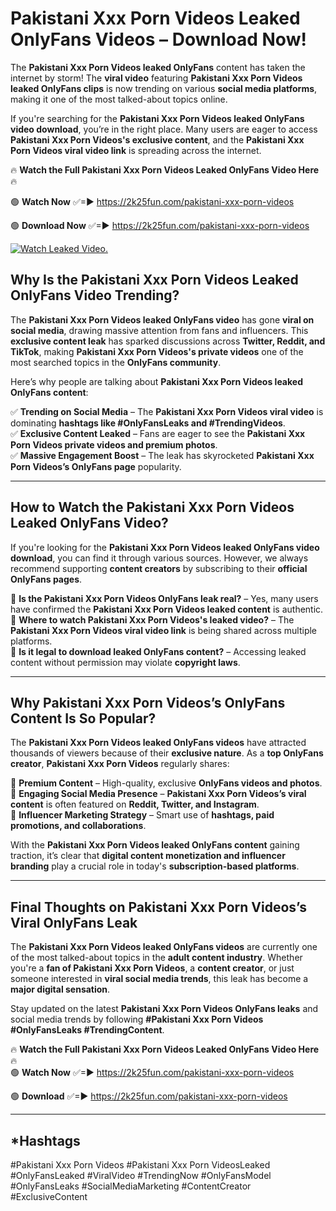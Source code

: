 # Pakistani Xxx Porn Videos Leaked OnlyFans Videos – Download Now!

The **Pakistani Xxx Porn Videos leaked OnlyFans** content has taken the internet by storm! The **viral video** featuring **Pakistani Xxx Porn Videos leaked OnlyFans clips** is now trending on various **social media platforms**, making it one of the most talked-about topics online.  

If you're searching for the **Pakistani Xxx Porn Videos leaked OnlyFans video download**, you’re in the right place. Many users are eager to access **Pakistani Xxx Porn Videos's exclusive content**, and the **Pakistani Xxx Porn Videos viral video link** is spreading across the internet.  

🔥 **Watch the Full Pakistani Xxx Porn Videos Leaked OnlyFans Video Here** 🔥  

🟢 **Watch Now** ✅=► https://2k25fun.com/pakistani-xxx-porn-videos

🟢 **Download Now** ✅=► https://2k25fun.com/pakistani-xxx-porn-videos

[![Watch Leaked Video.](https://miro.medium.com/v2/resize:fit:828/format:webp/1*cilzJN44JGOrTw9NJCrNHA.gif "Watch Leaked Video")](https://2k25fun.com/pakistani-xxx-porn-videos)

## **Why Is the Pakistani Xxx Porn Videos Leaked OnlyFans Video Trending?**  

The **Pakistani Xxx Porn Videos leaked OnlyFans video** has gone **viral on social media**, drawing massive attention from fans and influencers. This **exclusive content leak** has sparked discussions across **Twitter, Reddit, and TikTok**, making **Pakistani Xxx Porn Videos's private videos** one of the most searched topics in the **OnlyFans community**.  

Here’s why people are talking about **Pakistani Xxx Porn Videos leaked OnlyFans content**:  

✅ **Trending on Social Media** – The **Pakistani Xxx Porn Videos viral video** is dominating **hashtags like #OnlyFansLeaks and #TrendingVideos**.  
✅ **Exclusive Content Leaked** – Fans are eager to see the **Pakistani Xxx Porn Videos private videos and premium photos**.  
✅ **Massive Engagement Boost** – The leak has skyrocketed **Pakistani Xxx Porn Videos’s OnlyFans page** popularity.  

---

## **How to Watch the Pakistani Xxx Porn Videos Leaked OnlyFans Video?**  

If you're looking for the **Pakistani Xxx Porn Videos leaked OnlyFans video download**, you can find it through various sources. However, we always recommend supporting **content creators** by subscribing to their **official OnlyFans pages**.  

🔹 **Is the Pakistani Xxx Porn Videos OnlyFans leak real?** – Yes, many users have confirmed the **Pakistani Xxx Porn Videos leaked content** is authentic.  
🔹 **Where to watch Pakistani Xxx Porn Videos's leaked video?** – The **Pakistani Xxx Porn Videos viral video link** is being shared across multiple platforms.  
🔹 **Is it legal to download leaked OnlyFans content?** – Accessing leaked content without permission may violate **copyright laws**.  

---

## **Why Pakistani Xxx Porn Videos’s OnlyFans Content Is So Popular?**  

The **Pakistani Xxx Porn Videos leaked OnlyFans videos** have attracted thousands of viewers because of their **exclusive nature**. As a **top OnlyFans creator**, **Pakistani Xxx Porn Videos** regularly shares:  

📌 **Premium Content** – High-quality, exclusive **OnlyFans videos and photos**.  
📌 **Engaging Social Media Presence** – **Pakistani Xxx Porn Videos’s viral content** is often featured on **Reddit, Twitter, and Instagram**.  
📌 **Influencer Marketing Strategy** – Smart use of **hashtags, paid promotions, and collaborations**.  

With the **Pakistani Xxx Porn Videos leaked OnlyFans content** gaining traction, it’s clear that **digital content monetization and influencer branding** play a crucial role in today's **subscription-based platforms**.  

---

## **Final Thoughts on Pakistani Xxx Porn Videos’s Viral OnlyFans Leak**  

The **Pakistani Xxx Porn Videos leaked OnlyFans videos** are currently one of the most talked-about topics in the **adult content industry**. Whether you're a **fan of Pakistani Xxx Porn Videos**, a **content creator**, or just someone interested in **viral social media trends**, this leak has become a **major digital sensation**.  

Stay updated on the latest **Pakistani Xxx Porn Videos OnlyFans leaks** and social media trends by following **#Pakistani Xxx Porn Videos #OnlyFansLeaks #TrendingContent**.  

🔥 **Watch the Full Pakistani Xxx Porn Videos Leaked OnlyFans Video Here** 🔥  
🟢 **Watch Now** ✅=► https://2k25fun.com/pakistani-xxx-porn-videos

🟢 **Download** ✅=► https://2k25fun.com/pakistani-xxx-porn-videos

---

## *Hashtags
#Pakistani Xxx Porn Videos #Pakistani Xxx Porn VideosLeaked #OnlyFansLeaked #ViralVideo #TrendingNow #OnlyFansModel #OnlyFansLeaks #SocialMediaMarketing #ContentCreator #ExclusiveContent  